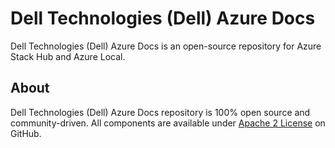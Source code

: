 <!--
Copyright (c) 2021 Dell Inc., or its subsidiaries. All Rights Reserved.

Licensed under the Apache License, Version 2.0 (the "License");
you may not use this file except in compliance with the License.
You may obtain a copy of the License at

    http://www.apache.org/licenses/LICENSE-2.0
-->

# Dell Technologies (Dell) Azure Docs

Dell Technologies (Dell) Azure Docs is an open-source repository for Azure Stack Hub and Azure Local.

## About

Dell Technologies (Dell) Azure Docs repository is 100% open source and community-driven. All components are available
under [Apache 2 License](https://www.apache.org/licenses/LICENSE-2.0.html) on
GitHub.

